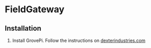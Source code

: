 # FieldGateway

Installation
---------
1. Install GrovePi. Follow the instructions on [dexterindustries.com](https://www.dexterindustries.com/GrovePi/get-started-with-the-grovepi/setting-software/) 
